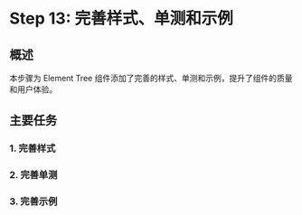 # Step 13: 完善样式、单测和示例

## 概述

本步骤为 Element Tree 组件添加了完善的样式、单测和示例，提升了组件的质量和用户体验。

## 主要任务

### 1. 完善样式

### 2. 完善单测

### 3. 完善示例

